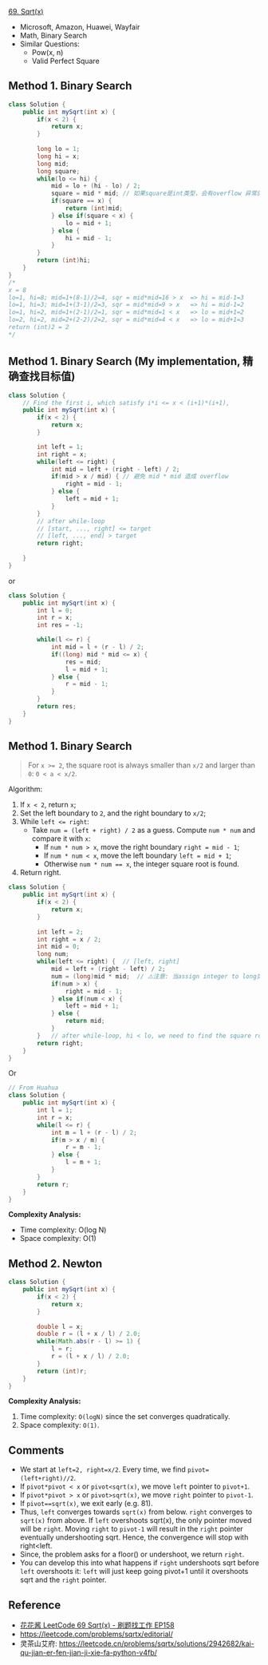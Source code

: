 [69. Sqrt(x)](https://leetcode.com/problems/sqrtx/)

* Microsoft, Amazon, Huawei, Wayfair
* Math, Binary Search
* Similar Questions:
    * Pow(x, n)
    * Valid Perfect Square
    
    
## Method 1. Binary Search
```java
class Solution {
    public int mySqrt(int x) {
        if(x < 2) {
            return x;
        }
        
        long lo = 1;
        long hi = x;
        long mid;
        long square;
        while(lo <= hi) {
            mid = lo + (hi - lo) / 2;
            square = mid * mid; // 如果square是int类型，会有overflow 异常的可能
            if(square == x) {
                return (int)mid;
            } else if(square < x) {
                lo = mid + 1;
            } else {
                hi = mid - 1;
            }
        }
        return (int)hi;
    }
}
/*
x = 8
lo=1, hi=8; mid=1+(8-1)/2=4, sqr = mid*mid=16 > x  => hi = mid-1=3
lo=1, hi=3; mid=1+(3-1)/2=3, sqr = mid*mid=9 > x   => hi = mid-1=2
lo=1, hi=2, mid=1+(2-1)/2=1, sqr = mid*mid=1 < x   => lo = mid+1=2
lo=2, hi=2, mid=2+(2-2)/2=2, sqr = mid*mid=4 < x   => lo = mid+1=3
return (int)2 = 2
*/
```

## Method 1. Binary Search (My implementation, 精确查找目标值)
```java
class Solution {
    // Find the first i, which satisfy i*i <= x < (i+1)*(i+1), 
    public int mySqrt(int x) {
        if(x < 2) {
            return x;
        }

        int left = 1;
        int right = x;
        while(left <= right) {
            int mid = left + (right - left) / 2;
            if(mid > x / mid) { // 避免 mid * mid 造成 overflow
                right = mid - 1;
            } else {
                left = mid + 1;
            }
        }
        // after while-loop
        // [start, ..., right] <= target
        // [left, ..., end] > target
        return right;
        
    }
}
```

or
```java
class Solution {
    public int mySqrt(int x) {
        int l = 0;
        int r = x;
        int res = -1;

        while(l <= r) {
            int mid = l + (r - l) / 2;
            if((long) mid * mid <= x) {
                res = mid;
                l = mid + 1;
            } else {
                r = mid - 1;
            }
        }
        return res;
    }
}
```

## Method 1. Binary Search
> For `x >= 2`, the square root is always smaller than `x/2` and larger than `0`: `0 < a < x/2`.

Algorithm:
1. If `x < 2`, return `x`;
2. Set the left boundary to `2`, and the right boundary to `x/2`;
3. While `left <= right`:
    * Take `num = (left + right) / 2` as a guess. Compute `num * num` and compare it with `x`:
        * If `num * num > x`, move the right boundary `right = mid - 1`;
        * If `num * num < x`, move the left boundary `left = mid + 1`;
        * Otherwise `num * num == x`, the integer square root is found.
4. Return right.
```java 
class Solution {
    public int mySqrt(int x) {
        if(x < 2) {
            return x;
        }
        
        int left = 2;
        int right = x / 2;
        int mid = 0;
        long num;
        while(left <= right) {  // [left, right]
            mid = left + (right - left) / 2;
            num = (long)mid * mid;  // ⚠️注意: 当assign integer to long类型时，会发生截断，需要强制类型转换
            if(num > x) {
                right = mid - 1;
            } else if(num < x) {
                left = mid + 1;
            } else {
                return mid;
            }
        }   // after while-loop, hi < lo, we need to find the square root of `x` rounded down to the nearest integer
        return right;
    }
}
```

Or 
```Java
// From Huahua
class Solution {
    public int mySqrt(int x) {
        int l = 1;
        int r = x;
        while(l <= r) {
            int m = l + (r - l) / 2;
            if(m > x / m) {
                r = m - 1;
            } else {
                l = m + 1;
            }
        }
        return r;
    }
}
```
**Complexity Analysis:**
* Time complexity: O(log N)
* Space complexity: O(1)


## Method 2. Newton
```java 
class Solution {
    public int mySqrt(int x) {
        if(x < 2) {
            return x;
        }
        
        double l = x;
        double r = (l + x / l) / 2.0;
        while(Math.abs(r - l) >= 1) {
            l = r;
            r = (l + x / l) / 2.0;
        }
        return (int)r;
    }
}
```

**Complexity Analysis:**
1. Time complexity: `O(logN)` since the set converges quadratically.
2. Space complexity: `O(1)`. 


## Comments
* We start at `left=2, right=x/2`. Every time, we find `pivot=(left+right)//2`.
* If `pivot*pivot < x` or `pivot<sqrt(x)`, we move `left` pointer to `pivot+1`.
* If `pivot*pivot > x` or `pivot>sqrt(x)`, we move `right` pointer to `pivot-1`.
* If `pivot==sqrt(x)`, we exit early (e.g. 81).
* Thus, `left` converges towards `sqrt(x)` from below. `right` converges to `sqrt(x)` from above. 
If `left` overshoots sqrt(x), the only pointer moved will be `right`. Moving `right` to `pivot-1` will result in the `right` pointer eventually undershooting sqrt. Hence, the convergence will stop with right<left.
* Since, the problem asks for a floor() or undershoot, we return `right`.
* You can develop this into what happens if `right` undershoots sqrt before `left` overshoots it: `left` will just keep going pivot+1 until it overshoots sqrt and the `right` pointer.


## Reference
* [花花酱 LeetCode 69 Sqrt(x) - 刷题找工作 EP158](https://www.youtube.com/watch?v=_K4f9I11hYI)
* https://leetcode.com/problems/sqrtx/editorial/
* 灵茶山艾府: https://leetcode.cn/problems/sqrtx/solutions/2942682/kai-qu-jian-er-fen-jian-ji-xie-fa-python-v4fb/